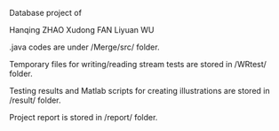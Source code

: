 Database project of 

Hanqing ZHAO
Xudong FAN
Liyuan WU

.java codes are under /Merge/src/ folder.

Temporary files for writing/reading stream tests are stored in /WRtest/ folder.

Testing results and Matlab scripts for creating illustrations are stored in /result/ folder.

Project report is stored in /report/ folder.